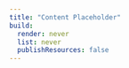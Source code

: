 ```yaml
---
title: "Content Placeholder"
build:
  render: never
  list: never
  publishResources: false
---
```


